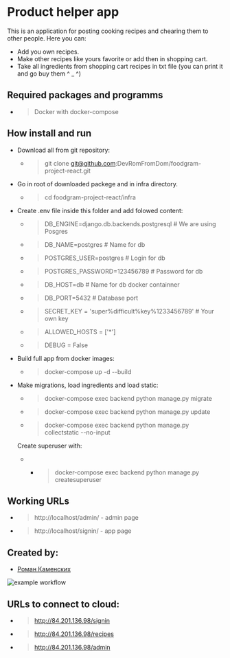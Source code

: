 # Product helper app

This is an application for posting cooking recipes and chearing them to other people.
Here you can: 
- Add you own recipes.
- Make other recipes like yours favorite or add then in shopping cart.
- Take all ingredients from shopping cart recipes in txt file (you can print it and go buy them ^ _ ^)
## Required packages and programms 
 - > Docker with docker-compose
## How install and run
- Download all from git repository:
	- > git clone git@github.com:DevRomFromDom/foodgram-project-react.git
- Go in root of downloaded packege and in infra directory.
	- > cd  foodgram-project-react/infra
- Create .env file inside this folder and add folowed content:
	- > DB_ENGINE=django.db.backends.postgresql # We are using Posgres 
	- > DB_NAME=postgres # Name for db
	- > POSTGRES_USER=postgres # Login for db
	- > POSTGRES_PASSWORD=123456789 # Password for db
	- > DB_HOST=db # Name for db docker containner
	- > DB_PORT=5432 # Database port
	- > SECRET_KEY = 'super%difficult%key%1233456789'  # Your own key
	- > ALLOWED_HOSTS = ['*']
	- > DEBUG = False
- Build full app from docker images:
	- > docker-compose up -d --build
- Make migrations, load ingredients and load static: 
	- > docker-compose exec backend python manage.py migrate 
	- > docker-compose exec backend python manage.py update
	- > docker-compose exec backend python manage.py collectstatic --no-input
	  
	Create superuser with:
	- - > docker-compose exec backend python manage.py createsuperuser 
## Working URLs
 - > http://localhost/admin/ - admin page
 - > http://localhost/signin/ - app page

## Created by: 
- [Роман Каменских](https://github.com/DevRomFromDom)

![example workflow](https://github.com/DevRomFromDom/product_helper/actions/workflows/product_helper.yml/badge.svg)

## URLs to connect to cloud:
 - > http://84.201.136.98/signin
 - > http://84.201.136.98/recipes
 - > http://84.201.136.98/admin